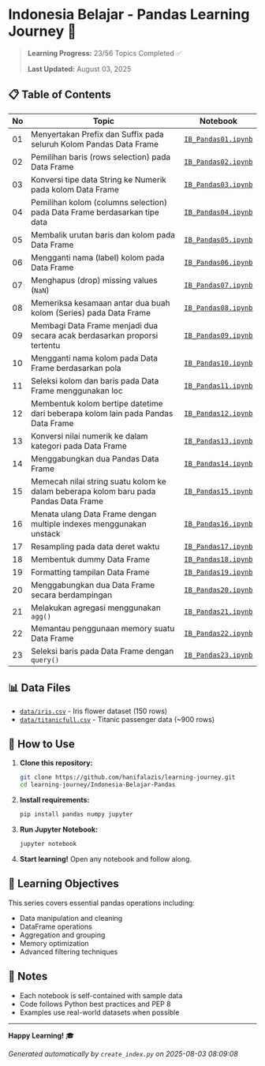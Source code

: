 # Indonesia Belajar - Pandas Learning Journey 🐼

> **Learning Progress:** 23/56 Topics Completed ✅
> 
> **Last Updated:** August 03, 2025

## 📋 Table of Contents

| No | Topic | Notebook |
|----|-------|----------|
| 01 | Menyertakan Prefix dan Suffix pada seluruh Kolom Pandas Data Frame | [`IB_Pandas01.ipynb`](./notebooks/IB_Pandas01.ipynb) |
| 02 | Pemilihan baris (rows selection) pada Data Frame | [`IB_Pandas02.ipynb`](./notebooks/IB_Pandas02.ipynb) |
| 03 | Konversi tipe data String ke Numerik pada kolom Data Frame | [`IB_Pandas03.ipynb`](./notebooks/IB_Pandas03.ipynb) |
| 04 | Pemilihan kolom (columns selection) pada Data Frame berdasarkan tipe data | [`IB_Pandas04.ipynb`](./notebooks/IB_Pandas04.ipynb) |
| 05 | Membalik urutan baris dan kolom pada Data Frame | [`IB_Pandas05.ipynb`](./notebooks/IB_Pandas05.ipynb) |
| 06 | Mengganti nama (label) kolom pada Data Frame | [`IB_Pandas06.ipynb`](./notebooks/IB_Pandas06.ipynb) |
| 07 | Menghapus (drop) missing values (`NaN`) | [`IB_Pandas07.ipynb`](./notebooks/IB_Pandas07.ipynb) |
| 08 | Memeriksa kesamaan antar dua buah kolom (Series) pada Data Frame | [`IB_Pandas08.ipynb`](./notebooks/IB_Pandas08.ipynb) |
| 09 | Membagi Data Frame menjadi dua secara acak berdasarkan proporsi tertentu | [`IB_Pandas09.ipynb`](./notebooks/IB_Pandas09.ipynb) |
| 10 | Mengganti nama kolom pada Data Frame berdasarkan pola | [`IB_Pandas10.ipynb`](./notebooks/IB_Pandas10.ipynb) |
| 11 | Seleksi kolom dan baris pada Data Frame menggunakan loc | [`IB_Pandas11.ipynb`](./notebooks/IB_Pandas11.ipynb) |
| 12 | Membentuk kolom bertipe datetime dari beberapa kolom lain pada Pandas Data Frame | [`IB_Pandas12.ipynb`](./notebooks/IB_Pandas12.ipynb) |
| 13 | Konversi nilai numerik ke dalam kategori pada Data Frame | [`IB_Pandas13.ipynb`](./notebooks/IB_Pandas13.ipynb) |
| 14 | Menggabungkan dua Pandas Data Frame | [`IB_Pandas14.ipynb`](./notebooks/IB_Pandas14.ipynb) |
| 15 | Memecah nilai string suatu kolom ke dalam beberapa kolom baru pada Pandas Data Frame | [`IB_Pandas15.ipynb`](./notebooks/IB_Pandas15.ipynb) |
| 16 | Menata ulang Data Frame dengan multiple indexes menggunakan unstack | [`IB_Pandas16.ipynb`](./notebooks/IB_Pandas16.ipynb) |
| 17 | Resampling pada data deret waktu | [`IB_Pandas17.ipynb`](./notebooks/IB_Pandas17.ipynb) |
| 18 | Membentuk dummy Data Frame | [`IB_Pandas18.ipynb`](./notebooks/IB_Pandas18.ipynb) |
| 19 | Formatting tampilan Data Frame | [`IB_Pandas19.ipynb`](./notebooks/IB_Pandas19.ipynb) |
| 20 | Menggabungkan dua Data Frame secara berdampingan | [`IB_Pandas20.ipynb`](./notebooks/IB_Pandas20.ipynb) |
| 21 | Melakukan agregasi menggunakan `agg()` | [`IB_Pandas21.ipynb`](./notebooks/IB_Pandas21.ipynb) |
| 22 | Memantau penggunaan memory suatu Data Frame | [`IB_Pandas22.ipynb`](./notebooks/IB_Pandas22.ipynb) |
| 23 | Seleksi baris pada Data Frame dengan `query()` | [`IB_Pandas23.ipynb`](./notebooks/IB_Pandas23.ipynb) |

## 📊 Data Files

- [`data/iris.csv`](./data/iris.csv) - Iris flower dataset (150 rows)
- [`data/titanicfull.csv`](./data/titanicfull.csv) - Titanic passenger data (~900 rows)

## 🚀 How to Use

1. **Clone this repository:**
   ```bash
   git clone https://github.com/hanifalazis/learning-journey.git
   cd learning-journey/Indonesia-Belajar-Pandas
   ```

2. **Install requirements:**
   ```bash
   pip install pandas numpy jupyter
   ```

3. **Run Jupyter Notebook:**
   ```bash
   jupyter notebook
   ```

4. **Start learning!** Open any notebook and follow along.

## 🎯 Learning Objectives

This series covers essential pandas operations including:
- Data manipulation and cleaning
- DataFrame operations
- Aggregation and grouping
- Memory optimization
- Advanced filtering techniques

## 📝 Notes

- Each notebook is self-contained with sample data
- Code follows Python best practices and PEP 8
- Examples use real-world datasets when possible

---

**Happy Learning!** 🎓

*Generated automatically by `create_index.py` on 2025-08-03 08:09:08*
